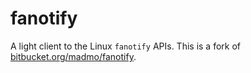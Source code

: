 # fanotify

A light client to the Linux `fanotify` APIs. This is a fork of
[bitbucket.org/madmo/fanotify](bitbucket.org/madmo/fanotify).
